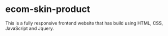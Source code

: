 # ecom-skin-product
This is a fully responsive frontend website that has build using HTML, CSS, JavaScript and Jquery.
